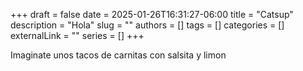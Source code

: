 +++ 
draft = false
date = 2025-01-26T16:31:27-06:00
title = "Catsup"
description = "Hola"
slug = ""
authors = []
tags = []
categories = []
externalLink = ""
series = []
+++

Imaginate unos tacos de carnitas con salsita y limon
